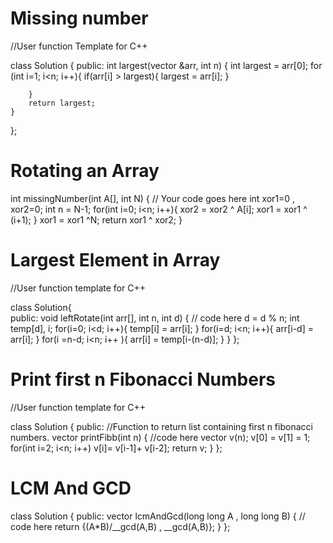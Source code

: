 # Missing number

//User function Template for C++

class Solution
{
public:
    int largest(vector<int> &arr, int n)
    {
        int largest = arr[0];
        for (int i=1; i<n; i++){
            if(arr[i] > largest){
                largest = arr[i];
            }
            
        }
        return largest;
    }
};


# Rotating an Array



int missingNumber(int A[], int N)
{
    // Your code goes here
    int xor1=0 , xor2=0;
    int n = N-1;
    for(int i=0; i<n; i++){
        xor2 = xor2 ^ A[i];
        xor1 = xor1 ^ (i+1);
    }
    xor1 = xor1 ^N;
    return xor1 ^ xor2;
}


# Largest Element in Array

//User function template for C++

class Solution{   
public:
    void leftRotate(int arr[], int n, int d) {
        // code here
        d = d % n;
        int temp[d], i;
        for(i=0; i<d; i++){
            temp[i] = arr[i];
        }
        for(i=d; i<n; i++){
            arr[i-d] = arr[i];
        }
        for(i =n-d; i<n; i++ ){
            arr[i] = temp[i-(n-d)];
        }
    }
};


# Print first n Fibonacci Numbers

//User function template for C++


class Solution
{
    public:
    //Function to return list containing first n fibonacci numbers.
    vector<long long> printFibb(int n) 
    {
        //code here
        vector<long long > v(n);
        v[0] = v[1] = 1;
        for(int i=2; i<n; i++)
            v[i]= v[i-1]+ v[i-2];
        return v;
    }
};

# LCM And GCD

class Solution {
  public:
    vector<long long> lcmAndGcd(long long A , long long B) {
        // code here
        return {(A*B)/__gcd(A,B) , __gcd(A,B)};
    }
};
